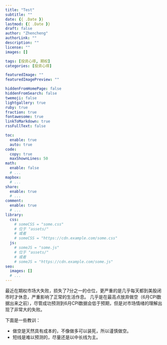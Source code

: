 ```yaml
---
title: "Test"
subtitle: ""
date: {{ .Date }}
lastmod: {{ .Date }}
draft: false
author: "Zhencheng"
authorLink: ""
description: ""
license: ""
images: []

tags: [投资心得, 期权]
categories: [投资心得]

featuredImage: ""
featuredImagePreview: ""

hiddenFromHomePage: false
hiddenFromSearch: false
twemoji: false
lightgallery: true
ruby: true
fraction: true
fontawesome: true
linkToMarkdown: true
rssFullText: false

toc:
  enable: true
  auto: true
code:
  copy: true
  maxShownLines: 50
math:
  enable: false
  # ...
mapbox:
  # ...
share:
  enable: true
  # ...
comment:
  enable: true
  # ...
library:
  css:
    # someCSS = "some.css"
    # 位于 "assets/"
    # 或者
    # someCSS = "https://cdn.example.com/some.css"
  js:
    # someJS = "some.js"
    # 位于 "assets/"
    # 或者
    # someJS = "https://cdn.example.com/some.js"
seo:
  images: []
  # ...
---
```


最近在期权市场大失败，损失了7分之一的仓位，更严重的是几乎每天都到美股闭市时才休息，严重影响了正常的生活作息。
几乎是在最高点放弃做空（6月CPI数据出来之前），尽管成功预测到6月CPI数据会低于预期，但是对市场情绪的理解出现了非常大的失败。

下面是一些教训：
- 做空是天然具有成本的，不像做多可以装死，所以谨慎做空。
- 短线是难以预测的，尽量还是以中长线为主。
